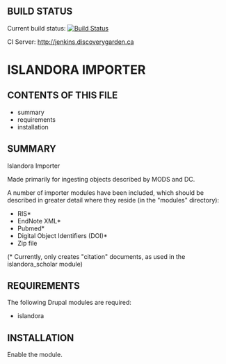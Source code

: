 BUILD STATUS
------------
Current build status:
[![Build Status](https://travis-ci.org/Islandora/islandora_importer.png?branch=7.x)](https://travis-ci.org/Islandora/islandora_importer)

CI Server:
http://jenkins.discoverygarden.ca

ISLANDORA IMPORTER
==================

CONTENTS OF THIS FILE
---------------------

 * summary
 * requirements
 * installation


SUMMARY
-------

Islandora Importer

Made primarily for ingesting objects described by MODS and DC.

A number of importer modules have been included, which should be described in
greater detail where they reside (in the "modules" directory):
- RIS*
- EndNote XML*
- Pubmed*
- Digital Object Identifiers (DOI)*
- Zip file

(* Currently, only creates "citation" documents, as used in the
islandora_scholar module)

REQUIREMENTS
------------

The following Drupal modules are required:
 * islandora

INSTALLATION
------------

Enable the module.
